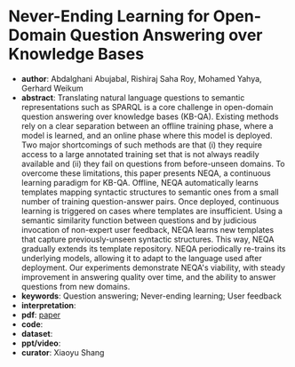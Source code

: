 # Never-Ending Learning for Open-Domain Question Answering over Knowledge Bases  
- **author**: Abdalghani Abujabal, Rishiraj Saha Roy, Mohamed Yahya, Gerhard Weikum  
- **abstract**: Translating natural language questions to semantic representations such as SPARQL is a core challenge in open-domain question answering over knowledge bases (KB-QA). Existing methods rely on a clear separation between an offline training phase, where a model is learned, and an online phase where this model is deployed. Two major shortcomings of such methods are that (i) they require access to a large annotated training set that is not always readily available and (ii) they fail on questions from before-unseen domains. To overcome these limitations, this paper presents NEQA, a continuous learning paradigm for KB-QA. Offline, NEQA automatically learns templates mapping syntactic structures to semantic ones from a small number of training question-answer pairs. Once deployed, continuous learning is triggered on cases where templates are insufficient. Using a semantic similarity function between questions and by judicious invocation of non-expert user feedback, NEQA learns new templates that capture previously-unseen syntactic structures. This way, NEQA gradually extends its template repository. NEQA periodically re-trains its underlying models, allowing it to adapt to the language used after deployment. Our experiments demonstrate NEQA's viability, with steady improvement in answering quality over time, and the ability to answer questions from new domains.
- **keywords**: Question answering; Never-ending learning; User feedback 
- **interpretation**: 
- **pdf**: [paper](https://myahya.org/publications/neqa-abujabal-www2018.pdf)
- **code**:
- **dataset**: 
- **ppt/video**:
- **curator**: Xiaoyu Shang 
